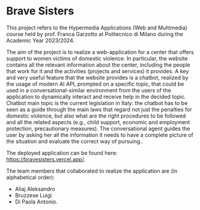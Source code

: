 # Brave Sisters

This project refers to the Hypermedia Applications (Web and Multimedia) course held by prof. Franca Garzotto at Politecnico di Milano during the Academic Year 2023/2024.

The aim of the project is to realize a web-application for a center that offers support to women victims of domestic violence. In particular, the website contains all the relevant information about the center, including the people that work for it and the activities (projects and services) it provides.
A key and very useful feature that the website provides is a chatbot, realized by the usage of modern AI API, prompted on a specific topic, that could be used in a conversational-similar environment from the users of the application to dynamically interact and receive help in the decided topic. Chatbot main topic is the current legislation in Italy: the chatbot has to be seen as a guide through the main laws that regard not just the penalties for domestic violence, but also what are the right procedures to be followed and all the related aspects (e.g., child support, economic and employment protection, precautionary measures). The conversational agent guides the user by asking her all the information it needs to have a complete picture of the situation and evaluate the correct way of pursuing..

The deployed application can be found here: https://bravesisters.vercel.app/.

The team members that collaborated to realize the application are (in alphabetical order):
- Aliaj Aleksandro
- Bruzzese Luigi
- Di Paola Antonio.
